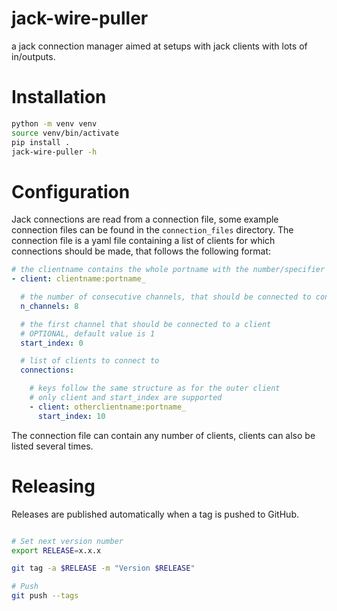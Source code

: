 # jack-wire-puller
a jack connection manager aimed at setups with jack clients with lots of in/outputs.

# Installation
``` bash
python -m venv venv
source venv/bin/activate
pip install .
jack-wire-puller -h
```

# Configuration
Jack connections are read from a connection file, some example connection files can be found in the `connection_files` directory.
The connection file is a yaml file containing a list of clients for which connections should be made, that follows the following format:
```yaml
# the clientname contains the whole portname with the number/specifier at the end removed
- client: clientname:portname_ 

  # the number of consecutive channels, that should be connected to connected clients
  n_channels: 8

  # the first channel that should be connected to a client
  # OPTIONAL, default value is 1
  start_index: 0 

  # list of clients to connect to
  connections:

    # keys follow the same structure as for the outer client
    # only client and start_index are supported
    - client: otherclientname:portname_
      start_index: 10
```
The connection file can contain any number of clients, clients can also be listed several times.

# Releasing

Releases are published automatically when a tag is pushed to GitHub.

``` bash

# Set next version number
export RELEASE=x.x.x

git tag -a $RELEASE -m "Version $RELEASE"

# Push
git push --tags